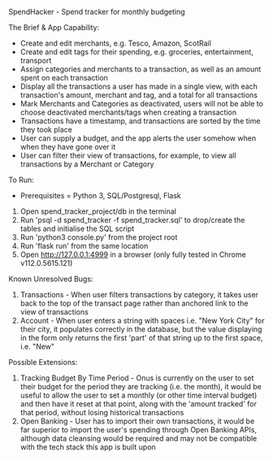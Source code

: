SpendHacker - Spend tracker for monthly budgeting

The Brief & App Capability:
- Create and edit merchants, e.g. Tesco, Amazon, ScotRail
- Create and edit tags for their spending, e.g. groceries, entertainment, transport
- Assign categories and merchants to a transaction, as well as an amount spent on each transaction
- Display all the transactions a user has made in a single view, with each transaction's amount, merchant and tag, and a total for all transactions
- Mark Merchants and Categories as deactivated, users will not be able to choose deactivated merchants/tags when creating a transaction
- Transactions have a timestamp, and transactions are sorted by the time they took place
- User can supply a budget, and the app alerts the user somehow when when they have gone over it
- User can filter their view of transactions, for example, to view all transactions by a Merchant or Category

To Run:
- Prerequisites = Python 3, SQL/Postgresql, Flask 
1. Open spend_tracker_project/db in the terminal 
2. Run 'psql -d spend_tracker -f spend_tracker.sql' to drop/create the tables and initialise the SQL script
3. Run 'python3 console.py' from the project root
4. Run 'flask run' from the same location
5. Open http://127.0.0.1:4999 in a browser (only fully tested in Chrome v112.0.5615.121)

Known Unresolved Bugs:
1. Transactions - When user filters transactions by category, it takes user back to the top of the transact page rather than anchored link to the view of transactions
2. Account - When user enters a string with spaces i.e. "New York City" for their city, it populates correctly in the database, but the value displaying in the form only returns the first 'part' of that string up to the first space, i.e. "New"

Possible Extensions:
1. Tracking Budget By Time Period - Onus is currently on the user to set their budget for the period they are tracking (i.e. the month), it would be useful to allow the user to set a monthly (or other time interval budget) and then have it reset at that point, along with the 'amount tracked' for that period, without losing historical transactions
2. Open Banking - User has to import their own transactions, it would be far superior to import the user's spending through Open Banking APIs, although data cleansing would be required and may not be compatible with the tech stack this app is built upon